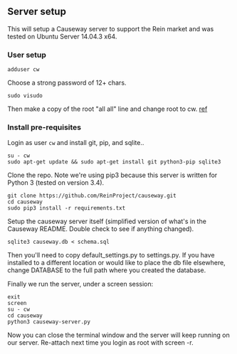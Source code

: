 ## Server setup

This will setup a Causeway server to support the Rein market and was tested on Ubuntu Server 14.04.3 x64.

### User setup

    adduser cw     
    
Choose a strong password of 12+ chars.
    
    sudo visudo

Then make a copy of the root "all all" line and change root to cw. [ref](https://www.vultr.com/docs/setup-a-non-root-user-with-sudo-access-on-ubuntu)

### Install pre-requisites

Login as user `cw` and install git, pip, and sqlite..

    su - cw
    sudo apt-get update && sudo apt-get install git python3-pip sqlite3
    
Clone the repo. Note we're using pip3 because this server is written for Python 3 (tested on version 3.4).
    
    git clone https://github.com/ReinProject/causeway.git
    cd causeway
    sudo pip3 install -r requirements.txt

Setup the causeway server itself (simplified version of what's in the Causeway README. Double check to see if anything changed).

    sqlite3 causeway.db < schema.sql

Then you'll need to copy default\_settings.py to settings.py. If you have installed to a different location or would like to place the db file elsewhere, change DATABASE to the full path where you created the database.

Finally we run the server, under a screen session:

    exit
    screen
    su - cw
    cd causeway
    python3 causeway-server.py

Now you can close the terminal window and the server will keep running on our server. Re-attach next time you login as root with screen -r.
